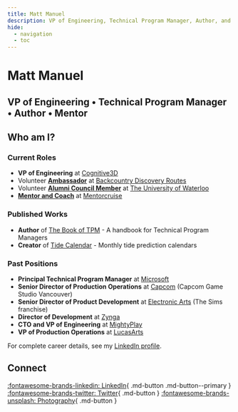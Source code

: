 ```yaml
---
title: Matt Manuel
description: VP of Engineering, Technical Program Manager, Author, and Mentor
hide:
  - navigation
  - toc
---
```


# Matt Manuel

## VP of Engineering • Technical Program Manager • Author • Mentor

## Who am I?

### Current Roles

* **VP of Engineering** at [Cognitive3D](https://www.cognitive3d.com)
* Volunteer **[Ambassador](https://ridebdr.com/bdr-ambassadors/)** at [Backcountry Discovery Routes](https://www.ridebdr.com)
* Volunteer **[Alumni Council Member](https://uwaterloo.ca/alumni/alumni-council)** at [The University of Waterloo](https://www.uwaterloo.ca)
* **[Mentor and Coach](https://mentorcruise.com/mentor/mattmanuel/)** at [Mentorcruise](https://mentorcruise.com/mentor/mattmanuel/)

### Published Works

* **Author** of [The Book of TPM](https://bookoftpm.com) - A handbook for Technical Program Managers
* **Creator** of [Tide Calendar](https://www.tidecalendar.xyz) - Monthly tide prediction calendars

### Past Positions

- **Principal Technical Program Manager** at [Microsoft](https://www.microsoft.com)
- **Senior Director of Production Operations** at [Capcom](https://www.capcomusa.com) (Capcom Game Studio Vancouver)
- **Senior Director of Product Development** at [Electronic Arts](https://www.ea.com) (The Sims franchise)
- **Director of Development** at [Zynga](https://www.zynga.com)
- **CTO and VP of Engineering** at [MightyPlay](https://mightyplay.com)
- **VP of Production Operations** at [LucasArts](https://www.lucasfilm.com)

For complete career details, see my [LinkedIn profile](https://www.linkedin.com/in/mattman).

## Connect

[:fontawesome-brands-linkedin: LinkedIn](https://www.linkedin.com/in/mattman){ .md-button .md-button--primary }
[:fontawesome-brands-twitter: Twitter](https://twitter.com/mattmanuel){ .md-button }
[:fontawesome-brands-unsplash: Photography](https://unsplash.com/@sawtooth_utopia){ .md-button }
